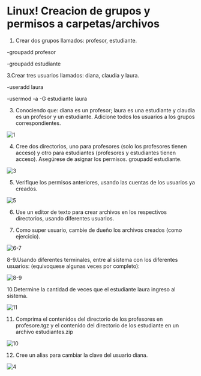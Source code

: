 
# Linux! Creacion de grupos y permisos a carpetas/archivos

1. Crear dos grupos llamados: profesor, estudiante.

  -groupadd profesor

  -groupadd estudiante

3.Crear tres usuarios llamados: diana, claudia y laura.

  -useradd  laura 

  -usermod -a -G estudiante laura

3. Conociendo que: diana es un profesor; laura es una estudiante y claudia es un profesor y un estudiante. Adicione todos los usuarios a los grupos correspondientes.

![1](https://user-images.githubusercontent.com/91298191/159828632-a7c3ae97-d445-4029-a3c4-508653d05394.png)

4. Cree dos directorios, uno para profesores (solo los profesores tienen acceso) y otro para
estudiantes (profesores y estudiantes tienen acceso). Asegúrese de asignar los permisos.
groupadd estudiante.

![3](https://user-images.githubusercontent.com/91298191/160217421-4c9d9d32-d4e0-47a6-ac59-ef9beb05ece1.png)

5. Verifique los permisos anteriores, usando las cuentas de los usuarios ya creados.

![5](https://user-images.githubusercontent.com/91298191/160325611-f72285b6-e8be-4c3d-a949-4b904ed8cb6b.png)

6. Use un editor de texto para crear archivos en los respectivos directorios, usando
diferentes usuarios.

7. Como super usuario, cambie de dueño los archivos creados (como ejercicio).

![6-7](https://user-images.githubusercontent.com/91298191/160325613-a8d67573-20f2-4013-92e6-986079c73f75.png)

8-9.Usando diferentes terminales, entre al sistema con los diferentes usuarios: (equivoquese algunas veces por completo):

![8-9](https://user-images.githubusercontent.com/91298191/160325614-8cc16ff6-349f-4cf2-a860-581b3263c764.png)

10.Determine la cantidad de veces que el estudiante laura ingreso al sistema.

![11](https://user-images.githubusercontent.com/91298191/160325610-fcd2aaa3-81ca-48e8-8675-9724e67cb96f.png)

11. Comprima el contenidos del directorio de los profesores en profesore.tgz y el contenido del directorio de los estudiante en un archivo estudiantes.zip

![10](https://user-images.githubusercontent.com/91298191/160325615-24ccda4d-dc47-4f72-a62d-29f16a646a35.png)

12. Cree un alias para cambiar la clave del usuario diana.

![4](https://user-images.githubusercontent.com/91298191/160218095-beba2ba4-9c32-4ddf-bfca-f62791f2b6c2.png)
